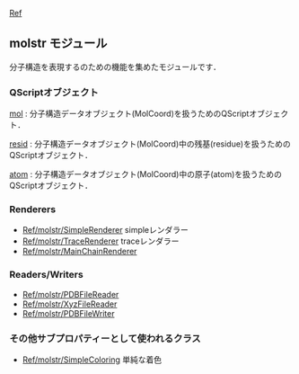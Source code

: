 [Ref](../../Ref)

## molstr モジュール

分子構造を表現するのための機能を集めたモジュールです．

### QScriptオブジェクト

[mol](../../Ref/molstr/mol)
:   分子構造データオブジェクト(MolCoord)を扱うためのQScriptオブジェクト．

[resid](../../Ref/molstr/resid)
:   分子構造データオブジェクト(MolCoord)中の残基(residue)を扱うためのQScriptオブジェクト．

[atom](../../Ref/molstr/atom)
:   分子構造データオブジェクト(MolCoord)中の原子(atom)を扱うためのQScriptオブジェクト．

### Renderers

*  [Ref/molstr/SimpleRenderer](../../Ref/molstr/SimpleRenderer) simpleレンダラー
*  [Ref/molstr/TraceRenderer](../../Ref/molstr/TraceRenderer) traceレンダラー
*  [Ref/molstr/MainChainRenderer](../../Ref/molstr/MainChainRenderer)

### Readers/Writers

*  [Ref/molstr/PDBFileReader](../../Ref/molstr/PDBFileReader)
*  [Ref/molstr/XyzFileReader](../../Ref/molstr/XyzFileReader)
*  [Ref/molstr/PDBFileWriter](../../Ref/molstr/PDBFileWriter)

### その他サブプロパティーとして使われるクラス

*  [Ref/molstr/SimpleColoring](../../Ref/molstr/SimpleColoring) 単純な着色